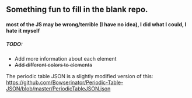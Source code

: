 ## Something fun to fill in the blank repo.

#### most of the JS may be wrong/terrible (I have no idea), I did what I could, I hate it myself

##### TODO: 

* Add more information about each element
* ~~Add different colors to elements~~

The periodic table JSON is a slightly modified version of this:
https://github.com/Bowserinator/Periodic-Table-JSON/blob/master/PeriodicTableJSON.json